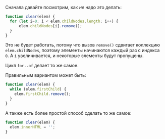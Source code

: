 
Сначала давайте посмотрим, как *не* надо это делать:

```js
function clear(elem) {
  for (let i=0; i < elem.childNodes.length; i++) {
      elem.childNodes[i].remove();
  }
}
```

Это не будет работать, потому что вызов `remove()` сдвигает коллекцию `elem.childNodes`, поэтому элементы начинаются каждый раз с индекса `0`. А `i` увеличивается, и некоторые элементы будут пропущены.

Цикл `for..of` делает то же самое.

Правильным вариантом может быть:

```js
function clear(elem) {
  while (elem.firstChild) {
    elem.firstChild.remove();
  }
}
```

А также есть более простой способ сделать то же самое:

```js
function clear(elem) {
  elem.innerHTML = '';
}
```
